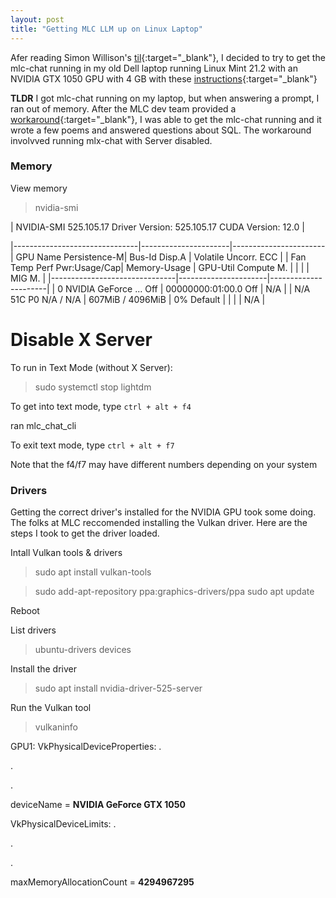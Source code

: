 ```yaml
---
layout: post
title: "Getting MLC LLM up on Linux Laptop"
---
```


Afer reading Simon Willison's [til](https://til.simonwillison.net/){:target="_blank"}, I decided to try to get the mlc-chat running in my old Dell laptop running Linux Mint 21.2 with an NVIDIA GTX 1050 GPU with 4 GB with these [instructions](https://mlc.ai/mlc-llm/#windows-linux-mac){:target="_blank"}

**TLDR** I got mlc-chat running on my laptop, but when answering a prompt, I ran out of memory. After the MLC dev team provided a [workaround](https://github.com/mlc-ai/mlc-llm/issues/263){:target="_blank"}, I was able to get the mlc-chat running and it wrote a few poems and answered questions about SQL. The workaround involvved running mlx-chat with Server disabled.

### Memory
View memory 
>  nvidia-smi
       
| NVIDIA-SMI 525.105.17   Driver Version: 525.105.17   CUDA Version: 12.0     |

|-------------------------------|----------------------|-----------------------
| GPU  Name        Persistence-M| Bus-Id        Disp.A | Volatile Uncorr. ECC |
| Fan  Temp  Perf  Pwr:Usage/Cap| Memory-Usage         | GPU-Util  Compute M. |
|                               |                      |               MIG M. |
|-------------------------------|----------------------|----------------------|
|   0  NVIDIA GeForce ...  Off  | 00000000:01:00.0 Off |                  N/A |
| N/A   51C    P0    N/A /  N/A |    607MiB /  4096MiB |      0%      Default |
|                               |                      |                  N/A |
                                                                           
# Disable X Server

To run in Text Mode (without X Server):

> sudo systemctl stop lightdm

To get into text mode, type `ctrl + alt + f4`

ran mlc_chat_cli 

To exit text mode, type `ctrl + alt + f7`

Note that the f4/f7 may have different numbers depending on your system

### Drivers

Getting the correct driver's installed for the NVIDIA GPU took some doing. The folks at MLC reccomended installing the Vulkan driver. Here are the steps I took to get the driver loaded.

Intall Vulkan tools & drivers

> sudo apt install vulkan-tools

> sudo add-apt-repository ppa:graphics-drivers/ppa
> sudo apt update

Reboot

List drivers
> ubuntu-drivers devices

Install the driver
> sudo apt install nvidia-driver-525-server

Run the Vulkan tool

> vulkaninfo

GPU1:
VkPhysicalDeviceProperties:
.

.

.

deviceName  = **NVIDIA GeForce GTX 1050**

VkPhysicalDeviceLimits:
.

.

.

maxMemoryAllocationCount  = **4294967295**


